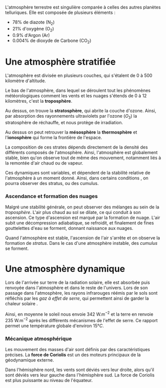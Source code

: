 
L'atmosphère terrestre est singulière comparée à celles des autres planètes telluriques. 
Elle est composée de plusieurs éléments :
 - $78\%$ de diazote ($\mathrm{N_2}$)
 - $21\%$ d'oxygène ($\mathrm{O_2}$)
 - $0.9\%$ d'Argon ($\mathrm{Ar}$)
 - $0.004\%$ de dioxyde de Carbone ($\mathrm{CO_2}$)

# Une atmosphère stratifiée

L'atmosphère est divisée en plusieurs couches, qui s'étalent de 0 à 500 kilomètre d'altitude.

Le bas de l'atmosphère, dans lequel se déroulent tout les phénomènes météorologiques comment les vents et les nuages s'étends de $0$ à $12$ kilomètres, c'est la **troposphère**.

Au dessus, on trouve la **stratosphère**, qui abrite la couche d'ozone. Ainsi, par absorption des rayonnements ultraviolets par l'ozone ($O_3$) la stratosphère de réchauffe, et nous protège de irradiation.

Au dessus on peut retrouver la **mésosphère** la **thermosphère** et l'**ionosphère** qui forme la frontière de l'espace.

La composition de ces strates dépends directement de la densité des différents composés de l'atmosphère. Ainsi, l'atmosphère est globalement stable, bien qu'on observe tout de même des mouvement, notamment liés à la remontée d'air chaud ou de vapeur.

Ces dynamiques sont variables, et dépendent de la stabilité relative de l'atmosphère à un moment donné. Ainsi, dans certains conditions , on pourra observer des stratus, ou des cumulus.

### Ascendance et formation des nuages

Malgré une stabilité générale, on peut observer des mélanges au sein de la *troposphère*. L'air plus chaud au sol se dilate, ce qui conduit à son ascension. Ce type d'ascension est marqué par la formation de nuage. L'air subit une décompression adiabatique, se refroidit, et finalement de fines gouttelettes d'eau  se forment, donnant naissance aux nuages.

Quand l'atmosphère est stable, l'ascension de l'air s'arrête et on observe la formation de *stratus*. Dans le cas d'une atmosphère instable, des *cumulus* se forment.
# Une atmosphère dynamique

Lors de l'arrivée sur terre de la radiation solaire, elle est absorbée puis renvoyée dans l'atmosphère et dans le reste de l'univers. Lors de son passage dans l'atmosphère, les rayons infrarouges réémis par le sols sont réfléchis par les *gaz à effet de serre*, qui permettent ainsi de garder la chaleur solaire .

Ainsi, en moyenne le soleil nous envoie $342 \mathrm{ ~W.m^{-2}}$ et la terre en renvoie $235~\mathrm{W.m^{-2}}$ après les différents mécanismes de l'effet de serre. Ce rapport permet une température globale d'environ $15 °C$.

### Mécanique atmosphérique

Les mouvement des masses d'air sont définis par des caractéristiques précises. La **force de Coriolis** est un des moteurs principaux de la géodynamique externe. 

Dans l'hémisphère nord, les vents sont déviés vers leur droite, alors qu'il sont déviés vers leur gauche dans l'hémisphère sud. La force de Coriolis est plus puissante au niveau de l'équateur.




